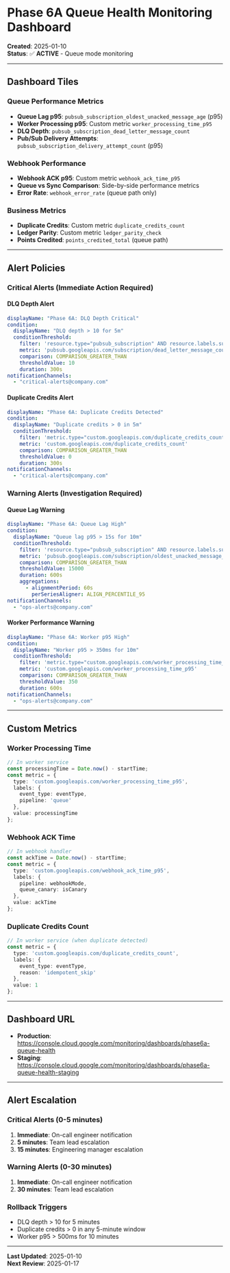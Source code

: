 # Phase 6A Queue Health Monitoring Dashboard

**Created**: 2025-01-10  
**Status**: ✅ **ACTIVE** - Queue mode monitoring

---

## Dashboard Tiles

### Queue Performance Metrics
- **Queue Lag p95**: `pubsub_subscription_oldest_unacked_message_age` (p95)
- **Worker Processing p95**: Custom metric `worker_processing_time_p95`
- **DLQ Depth**: `pubsub_subscription_dead_letter_message_count`
- **Pub/Sub Delivery Attempts**: `pubsub_subscription_delivery_attempt_count` (p95)

### Webhook Performance
- **Webhook ACK p95**: Custom metric `webhook_ack_time_p95`
- **Queue vs Sync Comparison**: Side-by-side performance metrics
- **Error Rate**: `webhook_error_rate` (queue path only)

### Business Metrics
- **Duplicate Credits**: Custom metric `duplicate_credits_count`
- **Ledger Parity**: Custom metric `ledger_parity_check`
- **Points Credited**: `points_credited_total` (queue path)

---

## Alert Policies

### Critical Alerts (Immediate Action Required)

#### DLQ Depth Alert
```yaml
displayName: "Phase 6A: DLQ Depth Critical"
condition:
  displayName: "DLQ depth > 10 for 5m"
  conditionThreshold:
    filter: 'resource.type="pubsub_subscription" AND resource.labels.subscription_id="paynow-events-sub"'
    metric: 'pubsub.googleapis.com/subscription/dead_letter_message_count'
    comparison: COMPARISON_GREATER_THAN
    thresholdValue: 10
    duration: 300s
notificationChannels:
  - "critical-alerts@company.com"
```

#### Duplicate Credits Alert
```yaml
displayName: "Phase 6A: Duplicate Credits Detected"
condition:
  displayName: "Duplicate credits > 0 in 5m"
  conditionThreshold:
    filter: 'metric.type="custom.googleapis.com/duplicate_credits_count"'
    metric: 'custom.googleapis.com/duplicate_credits_count'
    comparison: COMPARISON_GREATER_THAN
    thresholdValue: 0
    duration: 300s
notificationChannels:
  - "critical-alerts@company.com"
```

### Warning Alerts (Investigation Required)

#### Queue Lag Warning
```yaml
displayName: "Phase 6A: Queue Lag High"
condition:
  displayName: "Queue lag p95 > 15s for 10m"
  conditionThreshold:
    filter: 'resource.type="pubsub_subscription" AND resource.labels.subscription_id="paynow-events-sub"'
    metric: 'pubsub.googleapis.com/subscription/oldest_unacked_message_age'
    comparison: COMPARISON_GREATER_THAN
    thresholdValue: 15000
    duration: 600s
    aggregations:
      - alignmentPeriod: 60s
        perSeriesAligner: ALIGN_PERCENTILE_95
notificationChannels:
  - "ops-alerts@company.com"
```

#### Worker Performance Warning
```yaml
displayName: "Phase 6A: Worker p95 High"
condition:
  displayName: "Worker p95 > 350ms for 10m"
  conditionThreshold:
    filter: 'metric.type="custom.googleapis.com/worker_processing_time_p95"'
    metric: 'custom.googleapis.com/worker_processing_time_p95'
    comparison: COMPARISON_GREATER_THAN
    thresholdValue: 350
    duration: 600s
notificationChannels:
  - "ops-alerts@company.com"
```

---

## Custom Metrics

### Worker Processing Time
```typescript
// In worker service
const processingTime = Date.now() - startTime;
const metric = {
  type: 'custom.googleapis.com/worker_processing_time_p95',
  labels: {
    event_type: eventType,
    pipeline: 'queue'
  },
  value: processingTime
};
```

### Webhook ACK Time
```typescript
// In webhook handler
const ackTime = Date.now() - startTime;
const metric = {
  type: 'custom.googleapis.com/webhook_ack_time_p95',
  labels: {
    pipeline: webhookMode,
    queue_canary: isCanary
  },
  value: ackTime
};
```

### Duplicate Credits Count
```typescript
// In worker service (when duplicate detected)
const metric = {
  type: 'custom.googleapis.com/duplicate_credits_count',
  labels: {
    event_type: eventType,
    reason: 'idempotent_skip'
  },
  value: 1
};
```

---

## Dashboard URL
- **Production**: https://console.cloud.google.com/monitoring/dashboards/phase6a-queue-health
- **Staging**: https://console.cloud.google.com/monitoring/dashboards/phase6a-queue-health-staging

---

## Alert Escalation

### Critical Alerts (0-5 minutes)
1. **Immediate**: On-call engineer notification
2. **5 minutes**: Team lead escalation
3. **15 minutes**: Engineering manager escalation

### Warning Alerts (0-30 minutes)
1. **Immediate**: On-call engineer notification
2. **30 minutes**: Team lead escalation

### Rollback Triggers
- DLQ depth > 10 for 5 minutes
- Duplicate credits > 0 in any 5-minute window
- Worker p95 > 500ms for 10 minutes

---

**Last Updated**: 2025-01-10  
**Next Review**: 2025-01-17

